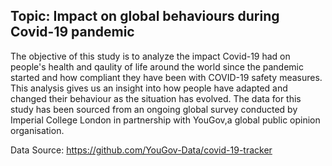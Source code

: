 ## Topic: Impact on global behaviours during Covid-19 pandemic

The objective of this study is to analyze the impact Covid-19 had on people's health and qaulity of life around the world since the pandemic started and how compliant they have been with COVID-19 safety measures. This analysis gives us an insight into how people have adapted and changed their behaviour as the situation has evolved.
The data for this study has been sourced from an ongoing global survey conducted by Imperial College London in partnership with YouGov,a global public opinion organisation.

Data Source: https://github.com/YouGov-Data/covid-19-tracker
